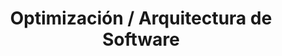 ---
layout: default
title: Optimización / Arquitectura de Software
nav_order: 1
has_children: true
---